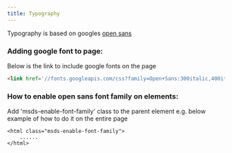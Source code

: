 ```yaml
---
title: Typography
---
```

Typography is based on googles [open sans](https://fonts.google.com/specimen/Open+Sans)

### Adding google font to page:
Below is the link to include google fonts on the page
```html
<link href='//fonts.googleapis.com/css?family=Open+Sans:300italic,400italic,600italic,300,400,700,600' rel='stylesheet' type='text/css' />
```

### How to enable open sans font family on elements:
Add 'msds-enable-font-family' class to the parent element e.g. below example of how to do it on the entire page
```
<html class="msds-enable-font-family">
	......
</html>
```
